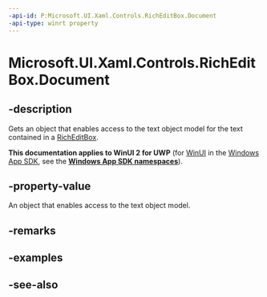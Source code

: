 ```yaml
---
-api-id: P:Microsoft.UI.Xaml.Controls.RichEditBox.Document
-api-type: winrt property
---
```


<!-- Property syntax
public Windows.UI.Text.ITextDocument Document { get; }
-->

# Microsoft.UI.Xaml.Controls.RichEditBox.Document

## -description
Gets an object that enables access to the text object model for the text contained in a [RichEditBox](richeditbox.md).

**This documentation applies to WinUI 2 for UWP** (for [WinUI](/windows/apps/winui/winui3/) in the [Windows App SDK](/windows/apps/windows-app-sdk/), see the **[Windows App SDK namespaces](/windows/windows-app-sdk/api/winrt/)**).

## -property-value
An object that enables access to the text object model.

## -remarks

## -examples

## -see-also
